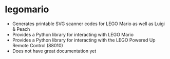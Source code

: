 # legomario

* Generates printable SVG scanner codes for LEGO Mario as well as Luigi & Peach
* Provides a Python library for interacting with LEGO Mario
* Provides a Python library for interacting with the LEGO Powered Up Remote Control (88010)
* Does not have great documentation yet
